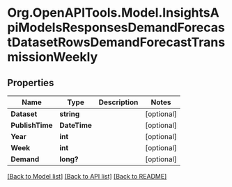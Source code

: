 # Org.OpenAPITools.Model.InsightsApiModelsResponsesDemandForecastDatasetRowsDemandForecastTransmissionWeekly

## Properties

Name | Type | Description | Notes
------------ | ------------- | ------------- | -------------
**Dataset** | **string** |  | [optional] 
**PublishTime** | **DateTime** |  | [optional] 
**Year** | **int** |  | [optional] 
**Week** | **int** |  | [optional] 
**Demand** | **long?** |  | [optional] 

[[Back to Model list]](../README.md#documentation-for-models) [[Back to API list]](../README.md#documentation-for-api-endpoints) [[Back to README]](../README.md)

